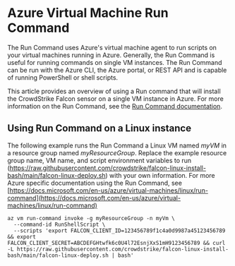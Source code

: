 # Azure Virtual Machine Run Command

The Run Command uses Azure's virtual machine agent to run scripts on your virtual machines running in Azure. Generally, the Run Command is useful for running commands on single VM instances.
The Run Command can be run with the Azure CLI, the Azure portal, or REST API and is capable of running PowerShell or shell scripts.

This article provides an overview of using a Run command that will install the CrowdStrike Falcon sensor on a single VM instance in Azure. For more information on the Run Command, see the [Run Command documentation](https://docs.microsoft.com/en-us/azure/virtual-machines/run-command-overview).

## Using Run Command on a Linux instance

The following example runs the Run Command a Linux VM named *myVM* in a resource group named *myResourceGroup*. Replace the example resource group name, VM name, and script environment variables to run (https://raw.githubusercontent.com/crowdstrike/falcon-linux-install-bash/main/falcon-linux-deploy.sh) with your own information. For more Azure specific documentation using the Run Command, see [https://docs.microsoft.com/en-us/azure/virtual-machines/linux/run-command](https://docs.microsoft.com/en-us/azure/virtual-machines/linux/run-command)

```azurecli
az vm run-command invoke -g myResourceGroup -n myVm \
  --command-id RunShellScript \
  --scripts 'export FALCON_CLIENT_ID=123456789f1c4a0d9987a45123456789 && export FALCON_CLIENT_SECRET=ABCDEFGHtwfk6c0U4l72EsnjXxS1mH9123456789 && curl -L https://raw.githubusercontent.com/crowdstrike/falcon-linux-install-bash/main/falcon-linux-deploy.sh | bash'
```
